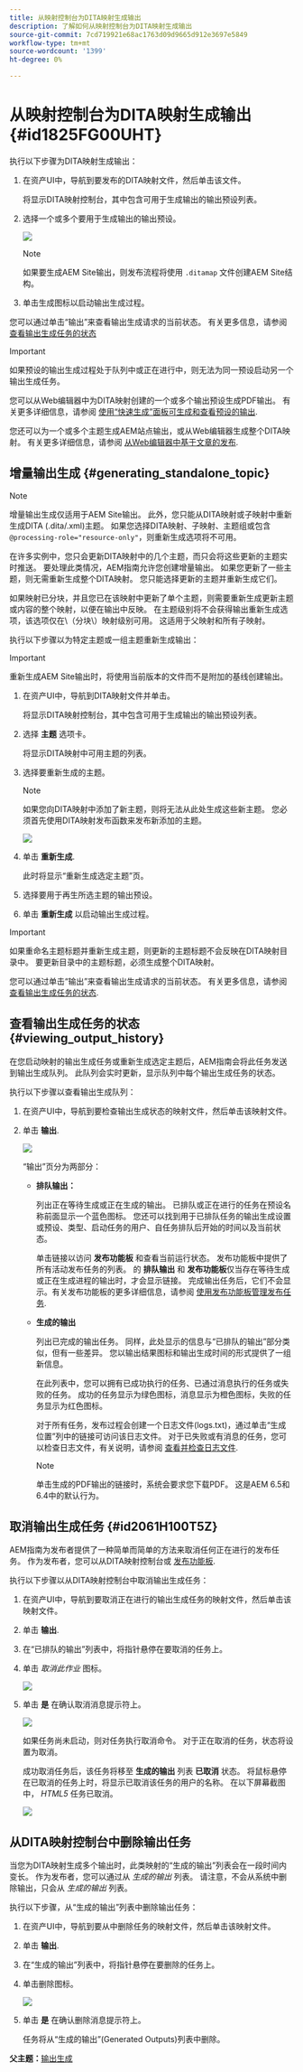 ```yaml
---
title: 从映射控制台为DITA映射生成输出
description: 了解如何从映射控制台为DITA映射生成输出
source-git-commit: 7cd719921e68ac1763d09d9665d912e3697e5849
workflow-type: tm+mt
source-wordcount: '1399'
ht-degree: 0%

---
```



# 从映射控制台为DITA映射生成输出 {#id1825FG00UHT}

执行以下步骤为DITA映射生成输出：

1. 在资产UI中，导航到要发布的DITA映射文件，然后单击该文件。

   将显示DITA映射控制台，其中包含可用于生成输出的输出预设列表。

1. 选择一个或多个要用于生成输出的输出预设。

   ![](images/generate-multiple-outputs-uuid.png)

   >[!NOTE]
   >
   > 如果要生成AEM Site输出，则发布流程将使用 `.ditamap` 文件创建AEM Site结构。

1. 单击生成图标以启动输出生成过程。


您可以通过单击“输出”来查看输出生成请求的当前状态。 有关更多信息，请参阅 [查看输出生成任务的状态](#viewing_output_history)

>[!IMPORTANT]
>
> 如果预设的输出生成过程处于队列中或正在进行中，则无法为同一预设启动另一个输出生成任务。

您可以从Web编辑器中为DITA映射创建的一个或多个输出预设生成PDF输出。 有关更多详细信息，请参阅 [使用“快速生成”面板可生成和查看预设的输出](web-editor-quick-generate-panel.md#).

您还可以为一个或多个主题生成AEM站点输出，或从Web编辑器生成整个DITA映射。 有关更多详细信息，请参阅 [从Web编辑器中基于文章的发布](web-editor-article-publishing.md#id218CK0U019I).

## 增量输出生成 {#generating_standalone_topic}

>[!NOTE]
>
> 增量输出生成仅适用于AEM Site输出。 此外，您只能从DITA映射或子映射中重新生成DITA \(.dita/.xml\)主题。 如果您选择DITA映射、子映射、主题组或包含 `@processing-role="resource-only"`，则重新生成选项将不可用。

在许多实例中，您只会更新DITA映射中的几个主题，而只会将这些更新的主题实时推送。 要处理此类情况，AEM指南允许您创建增量输出。 如果您更新了一些主题，则无需重新生成整个DITA映射。 您只能选择更新的主题并重新生成它们。

如果映射已分块，并且您已在该映射中更新了单个主题，则需要重新生成更新主题或内容的整个映射，以便在输出中反映。 在主题级别将不会获得输出重新生成选项，该选项仅在\（分块\）映射级别可用。 这适用于父映射和所有子映射。

执行以下步骤以为特定主题或一组主题重新生成输出：

>[!IMPORTANT]
>
> 重新生成AEM Site输出时，将使用当前版本的文件而不是附加的基线创建输出。

1. 在资产UI中，导航到DITA映射文件并单击。

   将显示DITA映射控制台，其中包含可用于生成输出的输出预设列表。

1. 选择 **主题** 选项卡。

   将显示DITA映射中可用主题的列表。

1. 选择要重新生成的主题。

   >[!NOTE]
   >
   > 如果您向DITA映射中添加了新主题，则将无法从此处生成这些新主题。 您必须首先使用DITA映射发布函数来发布新添加的主题。

   ![](images/regenerate-topics.png)

1. 单击 **重新生成**.

   此时将显示“重新生成选定主题”页。

1. 选择要用于再生所选主题的输出预设。

1. 单击 **重新生成** 以启动输出生成过程。


>[!IMPORTANT]
>
> 如果重命名主题标题并重新生成主题，则更新的主题标题不会反映在DITA映射目录中。 要更新目录中的主题标题，必须生成整个DITA映射。

您可以通过单击“输出”来查看输出生成请求的当前状态。 有关更多信息，请参阅 [查看输出生成任务的状态](#viewing_output_history).

## 查看输出生成任务的状态 {#viewing_output_history}

在您启动映射的输出生成任务或重新生成选定主题后，AEM指南会将此任务发送到输出生成队列。 此队列会实时更新，显示队列中每个输出生成任务的状态。

执行以下步骤以查看输出生成队列：

1. 在资产UI中，导航到要检查输出生成状态的映射文件，然后单击该映射文件。

1. 单击 **输出**.

   ![](images/output-queued.png)

   “输出”页分为两部分：

   - **排队输出：**

      列出正在等待生成或正在生成的输出。 已排队或正在进行的任务在预设名称前面显示一个蓝色图标。 您还可以找到用于已排队任务的输出生成设置或预设、类型、启动任务的用户、自任务排队后开始的时间以及当前状态。

      单击链接以访问 **发布功能板** 和查看当前运行状态。 发布功能板中提供了所有活动发布任务的列表。 的 **排队输出** 和 **发布功能板**&#x200B;仅当存在等待生成或正在生成进程的输出时，才会显示链接。 完成输出任务后，它们不会显示。有关发布功能板的更多详细信息，请参阅 [使用发布功能板管理发布任务](generate-output-publish-dashboard.md#).

   - **生成的输出**

      列出已完成的输出任务。 同样，此处显示的信息与“已排队的输出”部分类似，但有一些差异。 您以输出结果图标和输出生成时间的形式提供了一组新信息。

      在此列表中，您可以拥有已成功执行的任务、已通过消息执行的任务或失败的任务。 成功的任务显示为绿色图标，消息显示为橙色图标，失败的任务显示为红色图标。

      对于所有任务，发布过程会创建一个日志文件\(logs.txt\)，通过单击“生成位置”列中的链接可访问该日志文件。 对于已失败或有消息的任务，您可以检查日志文件，有关说明，请参阅 [查看并检查日志文件](generate-output-basic-troubleshooting.md#id1822G0P0CHS).

      >[!NOTE]
      >
      > 单击生成的PDF输出的链接时，系统会要求您下载PDF。 这是AEM 6.5和6.4中的默认行为。


## 取消输出生成任务 {#id2061H100T5Z}

AEM指南为发布者提供了一种简单而简单的方法来取消任何正在进行的发布任务。 作为发布者，您可以从DITA映射控制台或 [发布功能板](generate-output-publish-dashboard.md#).

执行以下步骤以从DITA映射控制台中取消输出生成任务：

1. 在资产UI中，导航到要取消正在进行的输出生成任务的映射文件，然后单击该映射文件。

1. 单击 **输出**.

1. 在“已排队的输出”列表中，将指针悬停在要取消的任务上。

1. 单击 *取消此作业* 图标。

   ![](images/cancel-publish-task-map-console.png)

1. 单击 **是** 在确认取消消息提示符上。

   ![](images/confirm-cancel-output-map-condole.png)

   如果任务尚未启动，则对任务执行取消命令。 对于正在取消的任务，状态将设置为取消。

   成功取消任务后，该任务将移至 **生成的输出** 列表 **已取消** 状态。 将鼠标悬停在已取消的任务上时，将显示已取消该任务的用户的名称。 在以下屏幕截图中， *HTML5* 任务已取消。

   ![](images/cancelled-output-task.png)


## 从DITA映射控制台中删除输出任务

当您为DITA映射生成多个输出时，此类映射的“生成的输出”列表会在一段时间内变长。 作为发布者，您可以通过从 *生成的输出* 列表。 请注意，不会从系统中删除输出，只会从 *生成的输出* 列表。

执行以下步骤，从“生成的输出”列表中删除输出任务：

1. 在资产UI中，导航到要从中删除任务的映射文件，然后单击该映射文件。

1. 单击 **输出**.

1. 在“生成的输出”列表中，将指针悬停在要删除的任务上。

1. 单击删除图标。

   ![](images/delete-output-task.png)

1. 单击 **是** 在确认删除消息提示符上。

   任务将从“生成的输出”(Generated Outputs)列表中删除。


**父主题：**[&#x200B;输出生成](generate-output.md)

